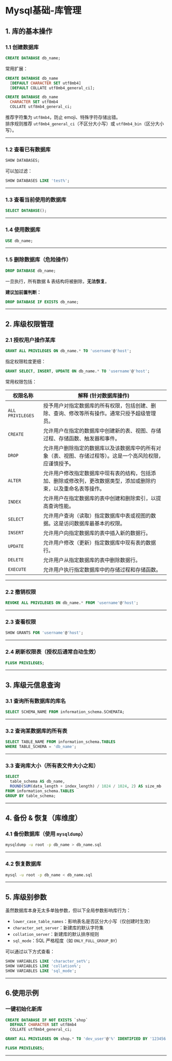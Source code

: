# Mysql基础-库管理


## 1. 库的基本操作

### 1.1 创建数据库

```sql
CREATE DATABASE db_name;
```

常用扩展：

```sql
CREATE DATABASE db_name
  [DEFAULT CHARACTER SET utf8mb4]
  [DEFAULT COLLATE utf8mb4_general_ci];

CREATE DATABASE db_name
  CHARACTER SET utf8mb4
  COLLATE utf8mb4_general_ci;
```


推荐字符集为 `utf8mb4`，防止 emoji、特殊字符存储出错。  
排序规则推荐 `utf8mb4_general_ci`（不区分大小写）或 `utf8mb4_bin`（区分大小写）。

---

### 1.2 查看已有数据库

```sql
SHOW DATABASES;
```

可以加过滤：

```sql
SHOW DATABASES LIKE 'test%';
```

---

### 1.3 查看当前使用的数据库

```sql
SELECT DATABASE();
```

---

### 1.4 使用数据库

```sql
USE db_name;
```

---

### 1.5 删除数据库（危险操作）

```sql
DROP DATABASE db_name;
```

一旦执行，所有数据 & 表结构将被删除，**无法恢复**。

**建议加前置判断：**

```sql
DROP DATABASE IF EXISTS db_name;
```

---

## 2. 库级权限管理

### 2.1 授权用户操作某库

```sql
GRANT ALL PRIVILEGES ON db_name.* TO 'username'@'host';
```

指定权限粒度更细：

```sql
GRANT SELECT, INSERT, UPDATE ON db_name.* TO 'username'@'host';
```

常用权限包括：

| 权限名称           | 解释 (针对数据库操作)                                                                                                                                                                                                                                                           |
|--------------------|-----------------------------------------------------------------------------------------------------------------------------------------------------------------------------------------------------------------------------------------------------------------------------------|
| `ALL PRIVILEGES`   | 授予用户对指定数据库的所有权限，包括创建、删除、查询、修改等所有操作。通常只授予超级管理员。                                                                                                                                                                                              |
| `CREATE`           | 允许用户在指定的数据库中创建新的表、视图、存储过程、存储函数、触发器和事件。                                                                                                                                                                                                            |
| `DROP`             | 允许用户删除指定的数据库以及该数据库中的所有对象（表、视图、存储过程等）。这是一个高风险权限，应谨慎授予。                                                                                                                                                                                          |
| `ALTER`            | 允许用户修改指定数据库中现有表的结构，包括添加、删除或修改列，更改数据类型，添加或删除约束，以及重命名表等操作。                                                                                                                                                                                          |
| `INDEX`            | 允许用户在指定数据库的表中创建和删除索引，以提高查询性能。                                                                                                                                                                                                                            |
| `SELECT`           | 允许用户查询（读取）指定数据库中表或视图的数据。这是访问数据库最基本的权限。                                                                                                                                                                                                              |
| `INSERT`           | 允许用户向指定数据库的表中插入新的数据行。                                                                                                                                                                                                                                            |
| `UPDATE`           | 允许用户修改（更新）指定数据库中现有表的数据行。                                                                                                                                                                                                                                            |
| `DELETE`           | 允许用户从指定数据库的表中删除数据行。                                                                                                                                                                                                                                            |
| `EXECUTE`          | 允许用户执行指定数据库中的存储过程和存储函数。                                                                                                                                                                                                                                            |



---

### 2.2 撤销权限

```sql
REVOKE ALL PRIVILEGES ON db_name.* FROM 'username'@'host';
```

---

### 2.3 查看权限

```sql
SHOW GRANTS FOR 'username'@'host';
```

---

### 2.4 刷新权限表（授权后通常自动生效）

```sql
FLUSH PRIVILEGES;
```

---

## 3. 库级元信息查询

### 3.1 查询所有数据库的库名

```sql
SELECT SCHEMA_NAME FROM information_schema.SCHEMATA;
```

---

### 3.2 查询某数据库的所有表

```sql
SELECT TABLE_NAME FROM information_schema.TABLES
WHERE TABLE_SCHEMA = 'db_name';
```

---

### 3.3 查询库大小（所有表文件大小之和）

```sql
SELECT 
  table_schema AS db_name,
  ROUND(SUM(data_length + index_length) / 1024 / 1024, 2) AS size_mb
FROM information_schema.TABLES
GROUP BY table_schema;
```

---

## 4. 备份 & 恢复（库维度）

### 4.1 备份数据库（使用 `mysqldump`）

```bash
mysqldump -u root -p db_name > db_name.sql
```

---

### 4.2 恢复数据库

```bash
mysql -u root -p db_name < db_name.sql
```

---

## 5. 库级别参数

虽然数据库本身无太多单独参数，但以下全局参数影响库行为：

- `lower_case_table_names`：影响表名是否区分大小写（仅创建时生效）
- `character_set_server`：新建库的默认字符集
- `collation_server`：新建库的默认排序规则
- `sql_mode`：SQL 严格程度（如 `ONLY_FULL_GROUP_BY`）

可以通过以下方式查看：

```sql
SHOW VARIABLES LIKE 'character_set%';
SHOW VARIABLES LIKE 'collation%';
SHOW VARIABLES LIKE 'sql_mode';
```

---

## 6.使用示例

### 一键初始化新库
```sql
CREATE DATABASE IF NOT EXISTS `shop` 
  DEFAULT CHARACTER SET utf8mb4 
  COLLATE utf8mb4_general_ci;

GRANT ALL PRIVILEGES ON shop.* TO 'dev_user'@'%' IDENTIFIED BY '123456';

FLUSH PRIVILEGES;
```

---



